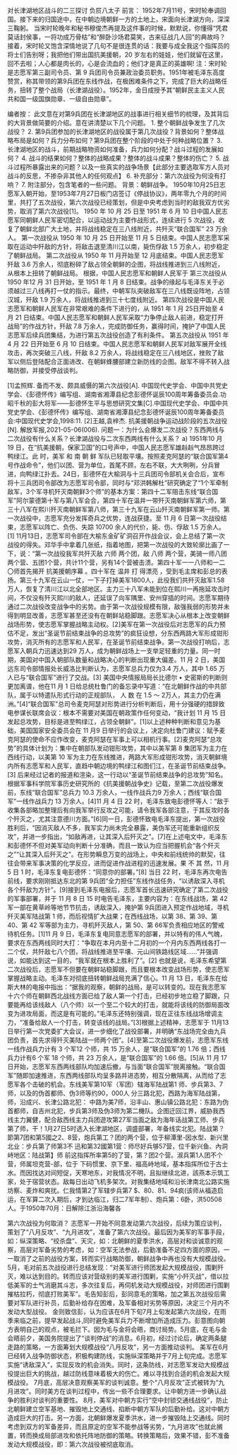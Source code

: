对长津湖地区战斗的二三探讨
负屃八太子
前言：
1952年7月11号，宋时轮奉调回国。接下来的归国途中，在中朝边境朝鲜一方的土地上，宋面向长津湖方向，深深三鞠躬。
当宋时轮晚年和秘书穆俊杰再提及这件事的时候，默默说，你懂得“凭君莫话封侯事，一将功成万骨枯”和“醉卧沙场君莫笑，古来征战几人回”的典故吗？接着，宋时轮又饱含深情地说了几句不是很连贯的话：我要与成全我这个指挥员的将士们告别呀；我把他们带出国抗美援朝，20 岁左右的娃娃，他们就留在这里，回不去啦；人心都是肉长的，心是会流血的；他们才是真正的英雄啊!
注：宋时轮是志愿军第三副司令员、第 9 兵团司令员兼政治委员职务。1951年被毛泽东高度赞赏，称其带领的第9兵团在东线作战，在极困难条件之下，完成了巨大的战略任务，扭转了整个战局（长津湖战役）。1952年，金日成授予其“朝鲜民主主义人民共和国一级国旗勋章、一级自由勋章”。

编者按：
	此文意在对第9兵团在长津湖地区的战事进行相关细节的梳理，及其背后的大背景做简要的介绍。意在讲清楚以下几个问题。
    1. 整个朝鲜战争发生了几次战役？
    2. 第9兵团参加的长津湖地区的战役属于第几次战役？背景如何？整体战略布局是如何？兵力分布如何？第9兵团在整个阶段的中处于何种战略位置？
    3. 长津湖地区的战斗，前期战略物资如何准备，兵力如何分配？战斗过程的发展如何？
    4. 战斗的结果如何？整体的战略成果？整体的战斗成果？整体的伤亡？
    5. 战斗过程所暴露出来的问题？以及一些真实的战争场景【此部分主要选取军方人员对战斗的反思，不掺杂非其他人的任何观点】
    6. 补充部分：第六次战役为何没有打响？
    7. 附注部分，包含笔者的一些问题。
背景：朝鲜战争。
1950年10月25日志愿军入朝开始，至1953年7月27日板门店签订《停战协议》，两年零九个月的时间里，共打了五次战役，第六次战役已经策划，但是中央考虑到当时的敌我双方优劣势，取消了第六次战役[1]。
1950 年 10 月 25 日至 1951 年 6 月 10 日中国人民志愿军同朝鲜人民军密切配合，以运动战为主要作战形式，连续进行 5 次战役，收复了朝鲜北部广大土地，并将战线稳定在三八线附近，共歼灭“联合国军” 23 万余人。
 第一次战役从 1950 年 10 月 25 日开始至 11 月 5 日结束。中国人民志愿军采取在运动中歼敌的方针，将敌击退至清川江以南，毙伤俘敌 1.5 万余人，初步稳定了朝鲜战局。 
第二次战役从 1950 年 11 月开始至 12 月底结束。中国人民志愿军歼敌 3.6 万余人，彻底粉碎了敌占领全朝鲜的企图，将战线推进到三八线附近，从根本上扭转了朝鲜战局。 根据，中国人民志愿军和朝鲜人民军于 
第三次战役从1950 年12 月 31 日开始，至 1951 年 1 月 8 日结束。战争的缘起与毛泽东关于必须越过三八线再打一仗的指示。最终，中朝军队突破敌军在三八线既设阵地，占领汉城，歼敌 1.9 万余人，将战线推进到三十七度线附近。 
第四次战役是中国人民志愿军和朝鲜人民军在非常艰难的条件下进行的，从 1951 年 1 月 25日开始至 4 月 21 日结束。中国人民志愿军和朝鲜人民军采取“力争停止敌人前进，稳定打开战局”的作战方针，歼敌 7.8 万余人，完成防御任务，赢得时间，掩护了中国人民志愿军后续兵团集结，为进行第五次战役创造了有利条件。 
第五次战役从 1951 年 4 月 22 日开始至 6 月 10 日结束。中国人民志愿军和朝鲜人民军对敌军展开全线攻击，再次突破三八线，歼敌 8.2 万余人，将战线稳定在三八线地区，挫败了敌军以侧后登陆配合正面进改、在朝鲜蜂腰部建立新防线的企图。敌军不得不转入战略防御，并接受停战谈判。

[1]孟照辉. 备而不发、颇具威慑的第六次战役[A]. 中国现代史学会、中国中共党史学会、《彭德怀传》编写组、湖南省湘潭县纪念彭德怀诞辰100周年筹备委员会.功昭千秋的彭大将军——彭德怀生平与思想研究文集[C].中国现代史学会、中国中共党史学会、《彭德怀传》编写组、湖南省湘潭县纪念彭德怀诞辰100周年筹备委员会:中国现代史学会,1998:11. 
[2]王越,袁梓杰. 抗美援朝战争运动战阶段的五次战役[N]. 解放军报,2021-05-06(006).
问题一：为什么会爆发二次战役？东西两线与二次战役有什么关系？长津湖战役与二次东西两线有什么关系？
        a) 1951年10 月 19 日，在“抗美援朝，保家卫国”的口号声中，中国人民志愿军雄赳赳气昂昂跨过鸭绿江。此 时，美军 和 南 朝 鲜 军队已轻取平壤。按照麦克阿瑟的“联合国军第4号作战命令”，他们以团、营为单位，首尾不顾，左右不联，大大咧咧，分兵冒进，向鸭绿江扑去。24日，彭德怀在大榆洞与十三兵团司令部机关会合后，宣布 将十三兵团司令部改为志愿军司令部，同时与“邓洪韩解杜”研究确定了“1个军牵制敌军，3个军寻机歼灭南朝鲜3个师”的基本方案：第四十二军阻击东线“联合国军”阿尔蒙德第十军与第八军会合，第四十军在温井一带歼灭南朝鲜军第六师，第三十八军在熙川歼灭南朝鲜军第八师，第三十九军在云山歼灭南朝鲜军第一师。第一次战役中，志愿军充分发挥奇兵之优势，连战获捷。至 11 月 6 日第一次战役结束，志愿军以阵亡、负伤、失踪 10700 余人的代价，毙、伤、俘敌 1.5 万余人。[1] 11月13日，志愿军司令部在大榆东金矿矿洞召开作战会议，会上总结了第一次战役的得失。邓华手中拿着几张纸，指着地图，把第一次战役的大致轮廓比画了一下，说：“第一次战役我军共歼灭敌 六师 两个团，敌 八师 两个营，美骑一师八团两个营、五团1个营，共计11个营，另有14个营被击溃。第四十军一一八师和一二〇师首先揭开 抗美援朝序幕 。四十军在 温井 打 得漂亮 ，受到毛主席和彭总的表扬。第三十九军在云山一仗，一下子打掉美军1800人，此役我们共歼灭敌军1.58万人，恢复了清川江以北全部地区。主力三十八军未能到位在熙川一再拖延攻击时间，不仅没有歼灭熙川的敌人，还延误了向军隅里、安州穿插的时间。志愿军期待通过二次战役改变战争中的劣势。由于第一次战役规模有限，敌强我弱的形势并未得到明显改善，志愿军甚至还没有在朝鲜站稳脚跟。志愿军决心从根本上改变朝鲜战场形势，使志愿军掌握战略主动权。[2]美军在第一次战役后对志愿军的兵力预估不足，发出“圣诞节前结束战争的总攻势”的疯狂设想，分东西两路大军形成钳形攻势，消灭所有的志愿军和人民军，在圣诞节前结束战争。第一次战役打响后，志愿军入朝兵力迅速达到29 万人，成为朝鲜战场上一支举足轻重的力量。同一时期，美国对中国入朝部队数量和战略决心的判断出现重大偏差。11 月 2 日，美国远东司令部情报处长威洛比判断认为，志愿军总兵力仅为3.4 万人，其中 1.65 万人已与“联合国军”进行了交战。[3] 美国中央情报局局长比德尔 • 史密斯的判断则更加离谱，他在11 月 1 日给总统杜鲁门的备忘录中写道：“在北朝鲜作战的中共部队，属于以特遣队形式行动的正规部队， 人 数 在 1.5 ～ 2万人，其主力仍在满洲。”[4]“联合国军”总司令麦克阿瑟对形势进行分析判断后，用十分强硬的措辞致电参谋长联席会议：根本不需要对美国在朝政策作任何变动，“我计划 11 月 15 日发起总攻势，目标是进至鸭绿江，占领全朝鲜”。[1]以上述种种判断和意见为基础，美国国家安全委员会在 11 月9 日举行的会议上，决定向杜鲁门建议：赋予麦克阿瑟的使命不应作改变，麦克阿瑟在军事上可以相机行事。[2]麦克阿瑟“总攻势”的具体计划为：集中在朝部队发动钳形攻势，其中以美军第 8 集团军为主力在西线行动，以美第 10 军为主力在东线推进，两路大军形成钳形攻势，消灭朝鲜境内所有志愿军和人民军，直趋中朝边境的鸭绿江和图们江，在圣诞节前结束战争。[3] 后来经过记者的报道和渲染，这一行动以“圣诞节前结束战争的总攻势”知名。根据军事科学院军事历史研究所的《抗美援朝战争史》记载，至第二次战役爆发前，东线“联合国军”总兵力 10.3 万余人，一线作战兵力9 万余人；西线“联合国军”一线作战兵力 13 万余人。[4]11 月 4 日 22 时，毛泽东致电彭德怀等人：“敌于收集各部略加整理后有向我军举行反攻之可能，请令我军各部注意，于其反攻时各个歼灭之，尤其注意德川方面。”[6]同一日，彭德怀致电毛泽东提出，第一次战役胜利后，“因消灭敌人不多，我军实力尚未完全暴露，美伪军还可能重新组织反攻”，并进一步指出，“如敌再进，让其深入后歼灭之”。[7]在上述电文中，毛泽东和彭德怀不但对美军动向判断十分准确，而且一致认为应当把握机会“各个歼灭之”“让其深入后歼灭之”。在形势瞬息万变的战场上，中央和前线统帅的默契，往往会带来军事决策的化学反应，进而促进作战进程的迅速发展。果 不 其 然，11 月 5 日 1 时，毛泽东复电彭德怀：“同意你的部署。”[8] 当日 22 时，毛泽东再次电告前线，要求刚刚抵达东北的第 9兵团“全力担任”东线作战任务，“以诱敌深入寻机各个歼敌为方针”。[9]接到毛泽东电报后，志愿军首长迅速研究确定了第二次战役的军事部署，并于 11 月 8 日 15 时电告毛泽东，主要内容为：在东线战场，第 42 军一部在黄草岭等地节节抗击，诱敌深入，掩护第 9兵团进入预定作战地域，寻机歼灭美军陆战第 1 师，而后视情扩大战果；在西线战场，以第 38、第 39、第 40、第 42 军等部为主力，寻机歼灭敌人，第 50、第 66军负责相应地区的警戒待机任务。[1]11 月 9 日，毛泽东复电同意志愿军的部署，并以特有的伟人气魄，要求在东西两线同时大打：“争取在本月内至十二月初的一个月内东西两线各打一二个仗，共歼敌七八个团，将战线推进至平壤、元山间铁路线区域……”并强调说，如能达到这一目的，“我军就在根本上胜利了”。[2] 也就是说，毛泽东希望第二次战役后，志愿军不但要在朝鲜站稳脚跟，而且要根本改变战场形势，使志愿军掌握战略主动。毛泽东对彻底扭转朝鲜战局充满了信心。11 月 13 日，毛泽东在给斯大林的电报中指出：“据我的观察，朝鲜的战局，是可以转变的。现在我志愿军十六个师在朝鲜西北战线方面已给了敌人第一个打击，已经初步地立稳了脚跟，只要能再给该线敌人（八个师）以一个至二个较大的打击，就能将该线的防御局面改变为进攻局面，而这是有可能的。”毛泽东还特别强调，现在正往东线战场增调主力，“准备给敌人一个打击，转变该线的战局。”[3]根据上述精神，志愿军于 11月13日举行第一次党委扩大会议，进一步细化了战役部署，并明确“东战场完全由九兵团负责，首先求得歼灭美陆战一师两个团”。[4]至第二次战役爆发前，志愿军东线一线作战兵力计有 3 个军12 个师，共 15 万余人，是“联合国军”的 1.76 倍；西线兵力计有6 个军 18 个师，共 23 万余人，是“联合国军”的 1.66 倍。[5]从 11 月 17 日开始，志愿军东西两线部队均加速后撤，与当面“联合国军”脱离接触。“联合国军”随即加速推进，东西两线部队均呈多路并进态势，相互分散隔离，从而给了志愿军各个击破的机会。东线美军第10军（军团）辖海军陆战第1 师、步兵第3、7师，以及的伪首都师、伪3师等约90，000人 分三路北犯，西路为海军陆战第，师，沿成兴、长津公路北犯： 中路为美7师，沿丰山、惠山镇公路北犯：东路为伪首都师，自吉州北犯，步兵第3师及伪3师为第二機队。企图迁回江界，威胁我西线主力翼健，配合敌西线主力兵团遊攻第27军当面之敌为海年话战第工师、步兵第了师，干！1月27日5时选入长津湖地区，调盛部署，年备线实北犯。陆战第？節第7团和第5國之2、8营，炮兵第工？团的两个营，位于柳潭里-因水型、新兴里北业：步兵第了师第3不 迅和第32國第1营：师尽好兵够57营，位千新兴鱼、內洞峙地区：陆战第】师 前这指挥所率第5的了营，第？团2个营。淑兵第1人团不个营，师属坦克营-部，位于 下码惯里、京下里、福高峙地域，基本指挥所位于古士水。而因找达对间短促，天寒地东，对我情况不明，且拟继续北进，該燕本示筑工家，处于宿营状态。敌每日出动飞机多架次。对我集结地域和沿长津南北公路实施坊察、麦炸和爽扰。仁我情第2了军辖步兵第7 $、80、81、94疯(该师从福造启运，在军算二次入期后，才到达临江，归二7军年制）、炮兵第：6卧，洪50508人。于1950年70月：日解除江浙沿海馨各









第六次战役为何取消？
	志愿军一开始不同意发动第六次战役，后续为策应谈判，策划了“八月反攻”、“九月进攻”，准备了第六次战役。最后因为美军的军事手段，如：纵深策略、“绞杀盘”、天灾，如：北朝鲜的夏季洪水，高层对和谈诚意的观察，高层对军备劣势的考虑，如：空军无法参战，后勤准备不足四方面的原因，一一取消了之前的战役方案，转而实行战略防御，朝鲜战争中再也没有大规模战役。
	5月，毛对前五次战役进行总结发现：“对美军进行师团发起大规模战役，围剿歼灭，难以达到目的。转而应该对营级别的美军进行围剿，实施“小歼灭战”，借以拉低美军的士气消磨其斗志，多次往复后，再伺机发动大规模战役，对师团进行围剿摧枯拉朽，彻底打败美军”。毛告知彭后，彭同意毛的策略，加之第五次战役后需要对军队进行补员，后勤补给存在困难，及军备相对劣势等原因，决定三个月内不发动大型战役。
	金则致信彭，认为应该在6月下旬7月上旬发起第六次战役，在雨季来临之前，提早发起战斗,同时避免美军兵力不断增加所造成压力。彭意图向朝方表明自己的观点，被毛拦下。因为毛与金将会晤，商讨局势。5月底，在毛与金会晤前夕，美国务院提出了“谈判停战”的消息。6月初，经过讨论后，确定两条腿走路的策略，一方面筹划大规模战役“八月反攻”，另一方面推动谈判。
	美军在6月已经转入战争防御状态，积极构建防线，实施纵深策略并于7月上旬完成。志愿军实施“诱敌深入”，实现反攻的机会消失。同时，这条防线，对志愿军发动大规模战役提出巨大的挑战，越过防线意味着极大的伤亡。难以寻找到合适的机会发起大规模战役。
7月底，高层决意观察美军的谈判诚意。整个“八月反攻”正式被转为“九月进攻”。同时美方在谈判过程中，传出一些不合理要求。让中朝方进一步确认战争的胜利对谈判的重要性。
8月，美军对中朝方实行“空中封锁交通线战役”，防止北朝鲜建立空军基地、摧毁地上交通线、掐断中朝方军队的后勤补给。这对中朝方造成巨大的打击。另一方面，北朝鲜爆发夏季洪水，进一步摧毁陆上交通线。同时考虑到双方的军备差异，而且原定的空军不能参战等劣势，“九月进攻”也就此搁置，转而换成局部进攻和依托阵地防御的策略。转换策略后，效果不错，彭不准备发动大规模战役，即：第六次战役被彻底取消。